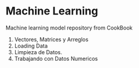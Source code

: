 # Machine Learning
Machine learning model repository from CookBook
1. Vectores, Matrices y Arreglos
2. Loading Data
3. Limpieza de Datos.
4. Trabajando con Datos Numericos
